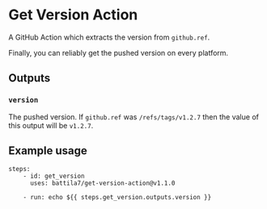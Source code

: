 # Get Version Action

A GitHub Action which extracts the version from `github.ref`.

Finally, you can reliably get the pushed version on every platform.

## Outputs

### `version`

The pushed version. If `github.ref` was `/refs/tags/v1.2.7` then the value of this output will be `v1.2.7`.

## Example usage

~~~~YML
steps:
    - id: get_version
      uses: battila7/get-version-action@v1.1.0

    - run: echo ${{ steps.get_version.outputs.version }}
~~~~
